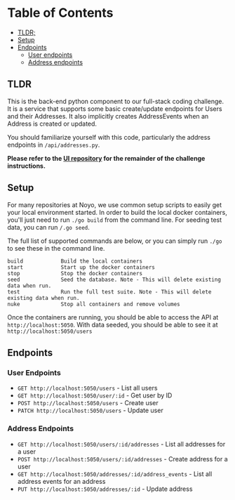 
# Table of Contents
- [TLDR;](#tldr)
- [Setup](#setup)
- [Endpoints](#endpoints)
  - [User endpoints](#user-endpoints)
  - [Address endpoints](#address-endpoints)

## TLDR
This is the back-end python component to our full-stack coding challenge. It is a service that supports
some basic create/update endpoints for Users and their Addresses. It also implicitly creates AddressEvents 
when an Address is created or updated.

You should familiarize yourself with this code, particularly the address endpoints in `/api/addresses.py`.

**Please refer to the [UI repository](https://github.com/noyo-technologies/fullstack-coding-challenge-ui) for the remainder of the challenge instructions.**


## Setup
For many repositories at Noyo, we use common setup scripts to easily get your local environment started.
In order to build the local docker containers, you'll just need to run `./go build` from the command line.
For seeding test data, you can run `/.go seed`. 

The full list of supported commands are below, or you can simply run `./go` to see these in the command line.
```
build            Build the local containers
start            Start up the docker containers
stop             Stop the docker containers
seed             Seed the database. Note - This will delete existing data when run.
test             Run the full test suite. Note - This will delete existing data when run.
nuke             Stop all containers and remove volumes
```

Once the containers are running, you should be able to access the API at `http://localhost:5050`. With data seeded,
you should be able to see it at `http://localhost:5050/users`

## Endpoints
### User Endpoints
- `GET http://localhost:5050/users` - List all users
- `GET http://localhost:5050/user/:id` - Get user by ID
- `POST http://localhost:5050/users` - Create user
- `PATCH http://localhost:5050/users` - Update user

### Address Endpoints
- `GET http://localhost:5050/users/:id/addresses` - List all addresses for a user
- `POST http://localhost:5050/users/:id/addresses` - Create address for a user
- `GET http://localhost:5050/addresses/:id/address_events` - List all address events for an address
- `PUT http://localhost:5050/addresses/:id` - Update address

